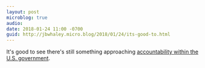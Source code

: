 ```yaml
---
layout: post
microblog: true
audio: 
date: 2018-01-24 11:00 -0700
guid: http://jbwhaley.micro.blog/2018/01/24/its-good-to.html
---
```

It's good to see there's still something approaching [accountability within the U.S. government](https://arstechnica.com/tech-policy/2018/01/net-neutrality-comment-fraud-will-be-investigated-by-government/).
